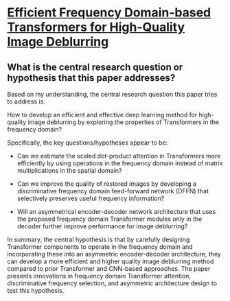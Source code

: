 # [Efficient Frequency Domain-based Transformers for High-Quality Image   Deblurring](https://arxiv.org/abs/2211.12250)

## What is the central research question or hypothesis that this paper addresses?

 Based on my understanding, the central research question this paper tries to address is: 

How to develop an efficient and effective deep learning method for high-quality image deblurring by exploring the properties of Transformers in the frequency domain?

Specifically, the key questions/hypotheses appear to be:

- Can we estimate the scaled dot-product attention in Transformers more efficiently by using operations in the frequency domain instead of matrix multiplications in the spatial domain? 

- Can we improve the quality of restored images by developing a discriminative frequency domain feed-forward network (DFFN) that selectively preserves useful frequency information?

- Will an asymmetrical encoder-decoder network architecture that uses the proposed frequency domain Transformer modules only in the decoder further improve performance for image deblurring?

In summary, the central hypothesis is that by carefully designing Transformer components to operate in the frequency domain and incorporating these into an asymmetric encoder-decoder architecture, they can develop a more efficient and higher quality image deblurring method compared to prior Transformer and CNN-based approaches. The paper presents innovations in frequency domain Transformer attention, discriminative frequency selection, and asymmetric architecture design to test this hypothesis.
